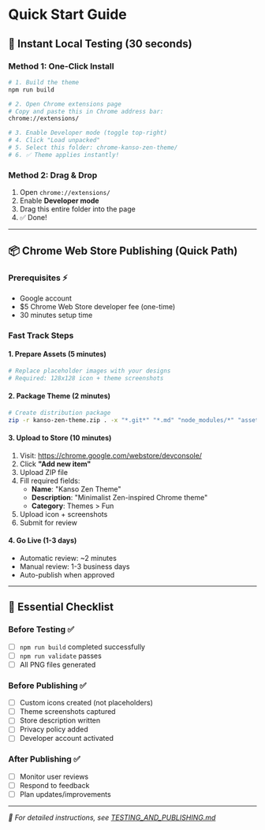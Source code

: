 # Quick Start Guide

## 🚀 Instant Local Testing (30 seconds)

### Method 1: One-Click Install
```bash
# 1. Build the theme
npm run build

# 2. Open Chrome extensions page
# Copy and paste this in Chrome address bar:
chrome://extensions/

# 3. Enable Developer mode (toggle top-right)
# 4. Click "Load unpacked" 
# 5. Select this folder: chrome-kanso-zen-theme/
# 6. ✅ Theme applies instantly!
```

### Method 2: Drag & Drop
1. Open `chrome://extensions/` 
2. Enable **Developer mode**
3. Drag this entire folder into the page
4. ✅ Done!

---

## 📦 Chrome Web Store Publishing (Quick Path)

### Prerequisites ⚡
- Google account
- $5 Chrome Web Store developer fee (one-time)
- 30 minutes setup time

### Fast Track Steps

#### 1. Prepare Assets (5 minutes)
```bash
# Replace placeholder images with your designs
# Required: 128x128 icon + theme screenshots
```

#### 2. Package Theme (2 minutes)
```bash
# Create distribution package
zip -r kanso-zen-theme.zip . -x "*.git*" "*.md" "node_modules/*" "assets/*"
```

#### 3. Upload to Store (10 minutes)
1. Visit: https://chrome.google.com/webstore/devconsole/
2. Click **"Add new item"**
3. Upload ZIP file
4. Fill required fields:
   - **Name**: "Kanso Zen Theme"
   - **Description**: "Minimalist Zen-inspired Chrome theme"
   - **Category**: Themes > Fun
5. Upload icon + screenshots
6. Submit for review

#### 4. Go Live (1-3 days)
- Automatic review: ~2 minutes
- Manual review: 1-3 business days
- Auto-publish when approved

---

## 🎯 Essential Checklist

### Before Testing ✅
- [ ] `npm run build` completed successfully
- [ ] `npm run validate` passes
- [ ] All PNG files generated

### Before Publishing ✅
- [ ] Custom icons created (not placeholders)
- [ ] Theme screenshots captured
- [ ] Store description written
- [ ] Privacy policy added
- [ ] Developer account activated

### After Publishing ✅
- [ ] Monitor user reviews
- [ ] Respond to feedback
- [ ] Plan updates/improvements

---

*📖 For detailed instructions, see [TESTING_AND_PUBLISHING.md](./TESTING_AND_PUBLISHING.md)*